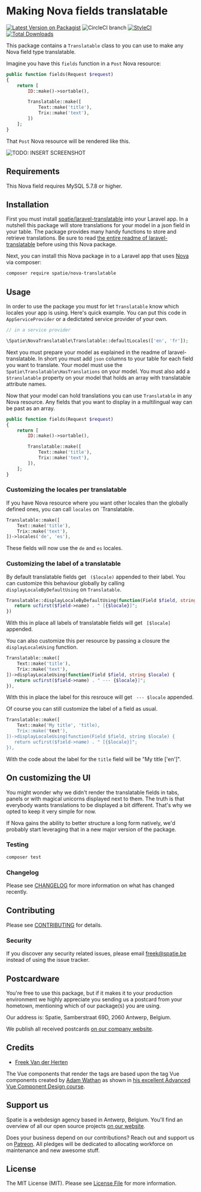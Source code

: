 # Making Nova fields translatable

[![Latest Version on Packagist](https://img.shields.io/packagist/v/spatie/nova-translatable.svg?style=flat-square)](https://packagist.org/packages/spatie/nova-translatable)
![CircleCI branch](https://img.shields.io/circleci/project/github/spatie/nova-translatable/master.svg?style=flat-square)
[![StyleCI](https://github.styleci.io/repos/145974148/shield?branch=master)](https://github.styleci.io/repos/145974148)
[![Total Downloads](https://img.shields.io/packagist/dt/spatie/nova-translatable.svg?style=flat-square)](https://packagist.org/packages/spatie/nova-translatable)

This package contains a `Translatable` class to you can use to make any Nova field type translatable.

Imagine you have this `fields` function in a `Post` Nova resource:

```php
public function fields(Request $request)
{
    return [
        ID::make()->sortable(),

        Translatable::make([
            Text::make('title'),
            Trix::make('text'),
        ])
    ];
}
```

That `Post` Nova resource will be rendered like this.

![TODO: INSERT SCREENSHOT]( https://spatie.github.io/nova-translatable/screenshot.png)

## Requirements

This Nova field requires MySQL 5.7.8 or higher.

## Installation

First you must install [spatie/laravel-translatable](https://github.com/spatie/laravel-translatable) into your Laravel app. In a nutshell this package will store translations for your model in a json field in your table. The package provides many handy functions to store and retrieve translations. Be sure to read [the entire readme of laravel-translatable](https://github.com/spatie/laravel-translatable/blob/master/README.md) before using this Nova package.

Next, you can install this Nova package in to a Laravel app that uses [Nova](https://nova.laravel.com) via composer:

```bash
composer require spatie/nova-translatable
```

## Usage

In order to use the package you must for let `Translatable` know which locales your app is using. Here's quick example. You can put this code in `AppServiceProvider` or a dedictated service provider of your own.

```php
// in a service provider

\Spatie\NovaTranslatable\Translatable::defaultLocales(['en', 'fr']);
```

Next you must prepare your model as explained in the readme of laravel-translatable. In short you must add `json` columns to your table for each field you want to translate. Your model must use the `Spatie\Translatable\HasTranslations` on your model. You must also add a `$translatable` property on your model that holds an array with translatable attribute names.

Now that your model can hold translations you can use `Translatable` in any Nova resource. Any fields that you want to display in a multilingual way can be past as an array. 

```php
public function fields(Request $request)
{
    return [
        ID::make()->sortable(),

        Translatable::make([
            Text::make('title'),
            Trix::make('text'),
        ]),
    ];
}
```

### Customizing the locales per translatable

If you have Nova resource where you want other locales than the globally defined ones, you can call `locales` on `Translatable.

```php
Translatable::make([
    Text::make('title'),
    Trix::make('text'),
])->locales('de', 'es'),
```

These fields will now use the `de` and `es` locales.

### Customizing the label of a translatable

By default translatable fields get ` ($locale)` appended to their label. You can customize this behaviour globally by calling `displayLocaleByDefaultUsing` on `Translatable`.

```php
Translatable::displayLocaleByDefaultUsing(function(Field $field, string $locale) {
   return ucfirst($field->name) . " [{$locale}]";
})
```

With this in place all labels of translatable fields will get ` [$locale]` appended.

You can also customize this per resource by passing a closure the `displayLocaleUsing` function. 

```php
Translatable::make([
    Text::make('title'),
    Trix::make('text'),
])->displayLocaleUsing(function(Field $field, string $locale) {
   return ucfirst($field->name) . " --- {$locale}]";
}),
```

With this in place the label for this resrouce will get ` --- $locale` appended.

Of course you can still customize the label of a field as usual.

```php
Translatable::make([
    Text::make('My title', 'title),
    Trix::make('text'),
])->displayLocaleUsing(function(Field $field, string $locale) {
   return ucfirst($field->name) . " [{$locale}]";
}),
```

With the code about the label for the `title` field will be "My title ['en']".

## On customizing the UI

You might wonder why we didn't render the translatable fields in tabs, panels or with magical unicorns displayed next to them. The truth is that everybody wants translations to be displayed a bit different. That's why we opted to keep it very simple for now.

If Nova gains the ability to better structure a long form natively, we'd probably start leveraging that in a new major version of the package.

### Testing

```bash
composer test
```

### Changelog

Please see [CHANGELOG](CHANGELOG.md) for more information on what has changed recently.

## Contributing

Please see [CONTRIBUTING](CONTRIBUTING.md) for details.

### Security

If you discover any security related issues, please email freek@spatie.be instead of using the issue tracker.

## Postcardware

You're free to use this package, but if it makes it to your production environment we highly appreciate you sending us a postcard from your hometown, mentioning which of our package(s) you are using.

Our address is: Spatie, Samberstraat 69D, 2060 Antwerp, Belgium.

We publish all received postcards [on our company website](https://spatie.be/en/opensource/postcards).

## Credits

- [Freek Van der Herten](https://github.com/freekmurze)

The Vue components that render the tags are based upon the tag Vue components created by [Adam Wathan](https://twitter.com/adamwathan) as shown in [his excellent Advanced Vue Component Design course](https://adamwathan.me/advanced-vue-component-design/).

## Support us

Spatie is a webdesign agency based in Antwerp, Belgium. You'll find an overview of all our open source projects [on our website](https://spatie.be/opensource).

Does your business depend on our contributions? Reach out and support us on [Patreon](https://www.patreon.com/spatie). 
All pledges will be dedicated to allocating workforce on maintenance and new awesome stuff.

## License

The MIT License (MIT). Please see [License File](LICENSE.md) for more information.
